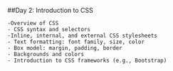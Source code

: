 ##Day 2: Introduction to CSS

    -Overview of CSS
    - CSS syntax and selectors
    -Inline, internal, and external CSS stylesheets
    - Text formatting: font family, size, color
    - Box model: margin, padding, border
    - Backgrounds and colors
    - Introduction to CSS frameworks (e.g., Bootstrap)
